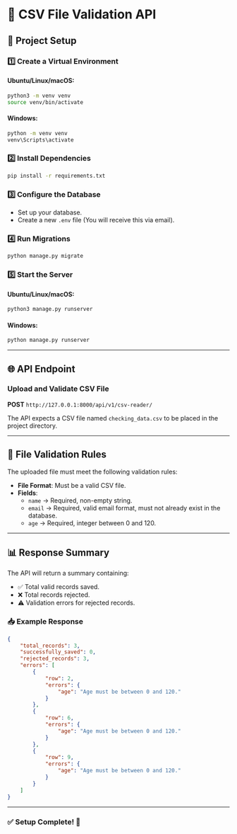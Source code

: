 # 📌 CSV File Validation API

## 🚀 Project Setup

### 1️⃣ Create a Virtual Environment
#### Ubuntu/Linux/macOS:
```bash
python3 -m venv venv
source venv/bin/activate
```
#### Windows:
```bash
python -m venv venv
venv\Scripts\activate
```

### 2️⃣ Install Dependencies
```bash
pip install -r requirements.txt
```

### 3️⃣ Configure the Database
- Set up your database.
- Create a new `.env` file (You will receive this via email).

### 4️⃣ Run Migrations
```bash
python manage.py migrate
```

### 5️⃣ Start the Server
#### Ubuntu/Linux/macOS:
```bash
python3 manage.py runserver
```
#### Windows:
```bash
python manage.py runserver
```

---

## 🌐 API Endpoint
### Upload and Validate CSV File
**POST** `http://127.0.0.1:8000/api/v1/csv-reader/`

The API expects a CSV file named `checking_data.csv` to be placed in the project directory.

---

## 📄 File Validation Rules
The uploaded file must meet the following validation rules:
- **File Format**: Must be a valid CSV file.
- **Fields**:
  - `name` → Required, non-empty string.
  - `email` → Required, valid email format, must not already exist in the database.
  - `age` → Required, integer between 0 and 120.

---

## 📊 Response Summary
The API will return a summary containing:
- ✅ Total valid records saved.
- ❌ Total records rejected.
- ⚠️ Validation errors for rejected records.

### 📥 Example Response
```json
{
    "total_records": 3,
    "successfully_saved": 0,
    "rejected_records": 3,
    "errors": [
        {
            "row": 2,
            "errors": {
                "age": "Age must be between 0 and 120."
            }
        },
        {
            "row": 6,
            "errors": {
                "age": "Age must be between 0 and 120."
            }
        },
        {
            "row": 9,
            "errors": {
                "age": "Age must be between 0 and 120."
            }
        }
    ]
}
```

---

### ✅ Setup Complete! 🎉
